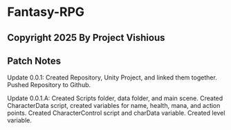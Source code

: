 # Fantasy-RPG
## Copyright 2025 By Project Vishious

## Patch Notes
Update 0.0.1: Created Repository, Unity Project, and linked them together. Pushed Repository to Github.

Update 0.0.1.A: Created Scripts folder, data folder, and main scene. Created CharacterData script, created variables for name, health, mana, 
and action points. Created CharacterControl script and charData variable. Created level variable.
